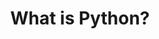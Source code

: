 ---
title: "What is Python?"
slug: What-is-Python
customHeadElements:
  - <link rel="manifest" href="manifest.json" />
---